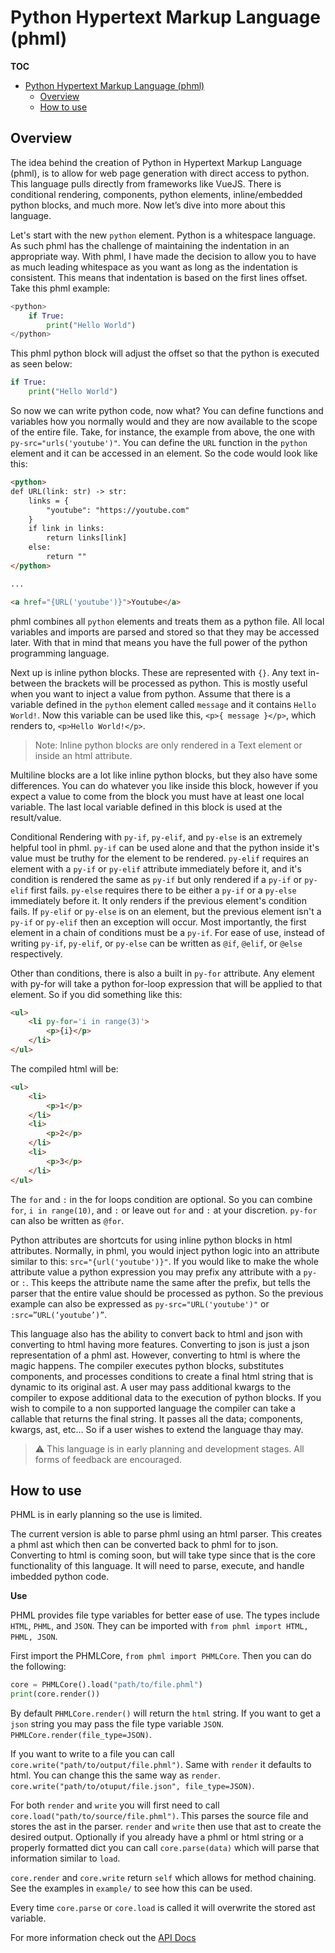 # Python Hypertext Markup Language (phml)

**TOC**
- [Python Hypertext Markup Language (phml)](#python-hypertext-markup-language-phml)
  - [Overview](#overview)
  - [How to use](#how-to-use)

## Overview

The idea behind the creation of Python in Hypertext Markup Language (phml), is to allow for web page generation with direct access to python. This language pulls directly from frameworks like VueJS. There is conditional rendering, components, python elements, inline/embedded python blocks, and much more. Now let’s dive into more about this language.

Let's start with the new `python` element. Python is a whitespace language. As such phml
has the challenge of maintaining the indentation in an appropriate way. With phml, I have made the decision to allow you to have as much leading whitespace as you want as long as the indentation is consistent. This means that indentation is based on the first lines offset. Take this phml example:

```python
<python>
    if True:
        print("Hello World")
</python>
```

This phml python block will adjust the offset so that the python is executed as seen below:

```python
if True:
    print("Hello World")
```

So now we can write python code, now what? You can define functions and variables
how you normally would and they are now available to the scope of the entire file.
Take, for instance, the example from above, the one with `py-src="urls('youtube')"`.
You can define the `URL` function in the `python` element and it can be accessed in an element. So the code would look like this:

```html
<python>
def URL(link: str) -> str:
    links = {
        "youtube": "https://youtube.com"
    }
    if link in links:
        return links[link]
    else:
        return ""
</python>

...

<a href="{URL('youtube')}">Youtube</a>
```

phml combines all `python` elements and treats them as a python file. All local variables and imports are parsed and stored so that they may be accessed later. With that in mind that means you have the full power of the python programming language.

Next up is inline python blocks. These are represented with `{}`. Any text in-between the brackets will be processed as python. This is mostly useful when you want to inject a value from python. Assume that there is a variable defined in the `python` element called `message`
and it contains `Hello World!`. Now this variable can be used like this, `<p>{ message }</p>`,
which renders to, `<p>Hello World!</p>`.

> Note:  Inline python blocks are only rendered in a Text element or inside an html attribute.

Multiline blocks are a lot like inline python blocks, but they also have some differences.
You can do whatever you like inside this block, however if you expect a value to come from the block you must have at least one local variable. The last local variable defined in this block is used at the result/value.

Conditional Rendering with `py-if`, `py-elif`, and `py-else` is an extremely helpful tool in phml.
`py-if` can be used alone and that the python inside it's value must be truthy for the element to be rendered. `py-elif` requires an element with a `py-if` or `py-elif` attribute immediately before it, and it's condition is rendered the same as `py-if` but only rendered if a `py-if` or `py-elif` first
fails. `py-else` requires there to be either a `py-if` or a `py-else` immediately before it. It only
renders if the previous element's condition fails. If `py-elif` or `py-else` is on an element, but
the previous element isn't a `py-if` or `py-elif` then an exception will occur. Most importantly, the first element in a chain of conditions must be a `py-if`. For ease of use, instead of writing `py-if`, `py-elif`, or `py-else` can be written as `@if`, `@elif`, or `@else` respectively.

Other than conditions, there is also a built in `py-for` attribute. Any element with py-for will take a python for-loop expression that will be applied to that element. So if you did something like this:

```html
<ul>
    <li py-for='i in range(3)'>
        <p>{i}</p>
    </li>
</ul>
```

The compiled html will be:

```html
<ul>
    <li>
        <p>1</p>
    </li>
    <li>
        <p>2</p>
    </li>
    <li>
        <p>3</p>
    </li>
</ul>
```

The `for` and `:` in the for loops condition are optional. So you can combine `for`, `i in range(10)`, and `:` or leave out `for` and `:` at your discretion. `py-for` can also be written as `@for`.

Python attributes are shortcuts for using inline python blocks in html attributes. Normally, in
phml, you would inject python logic into an attribute similar to this: `src="{url('youtube')}"`. If you would like to make the whole attribute value a python expression you may prefix any attribute with a `py-` or `:`. This keeps the attribute name the same after the prefix, but tells
the parser that the entire value should be processed as python. So the previous example can also be expressed as `py-src="URL('youtube')"` or `:src=”URL(‘youtube’)”`.

This language also has the ability to convert back to html and json with converting to html having more features. Converting to json is just a json representation of a phml ast. However, converting to html is where the magic happens. The compiler executes python blocks, substitutes components, and processes conditions to create a final html string that is dynamic to its original ast. A user may pass additional kwargs to the compiler to expose additional data to the execution of python blocks. If you wish to compile to a non supported language the compiler can take a callable that returns the final string. It passes all the data; components, kwargs, ast, etc… So if a user wishes to extend the language thay may.

> :warning: This language is in early planning and development stages. All forms of feedback are encouraged.

## How to use

PHML is in early planning so the use is limited.

The current version is able to parse phml using an html parser. This creates a phml ast which then can be converted back to phml for to json. Converting to html is coming soon, but will take type since that is the core functionality of this language. It will need to parse, execute, and handle imbedded python code.

**Use**

PHML provides file type variables for better ease of use. The types include `HTML`, `PHML`, and `JSON`. They can be imported with `from phml import HTML, PHML, JSON`.

First import the PHMLCore, `from phml import PHMLCore`. Then you can do the following:

```python
core = PHMLCore().load("path/to/file.phml")
print(core.render())
```

By default `PHMLCore.render()` will return the `html` string. If you want to get a `json` string you may pass the file type variable `JSON`. `PHMLCore.render(file_type=JSON)`.

If you want to write to a file you can call `core.write("path/to/output/file.phml")`. Same with `render` it defaults to html. You can change this the same way as `render`. `core.write("path/to/otuput/file.json", file_type=JSON)`.

For both `render` and `write` you will first need to call `core.load("path/to/source/file.phml")`. This parses the source file and stores the ast in the parser. `render` and `write` then use that ast to create the desired output. Optionally if you already have
a phml or html string or a properly formatted dict you can call `core.parse(data)` which will parse that information similar to `load`.

`core.render` and `core.write` return `self` which allows for method chaining. See the examples in `example/` to see how this can be used.

Every time `core.parse` or `core.load` is called it will overwrite the stored ast variable.

For more information check out the [API Docs](http://127.0.0.1:5500/docs/phml.html)